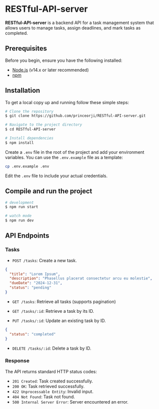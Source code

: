 # RESTful-API-server

**RESTful-API-server** is a backend API for a task management system that allows users to manage tasks,
assign deadlines, and mark tasks as completed.

## Prerequisites

Before you begin, ensure you have the following installed:

- [Node.js](https://nodejs.org/) (v14.x or later recommended)
- [npm](https://www.npmjs.com/)

## Installation

To get a local copy up and running follow these simple steps:

```bash
# Clone the repository
$ git clone https://github.com/princeorji/RESTful-API-server.git

# Navigate to the project directory
$ cd RESTful-API-server

# Install dependencies
$ npm install
```

Create a `.env` file in the root of the project and add your environment variables. You can use the `.env.example` file as a template:

```bash
cp .env.example .env
```

Edit the `.env` file to include your actual credentials.

## Compile and run the project

```bash
# development
$ npm run start

# watch mode
$ npm run dev
```

## API Endpoints

### Tasks

- `POST /tasks`: Create a new task.

```json
{
  "title": "Lorem Ipsum",
  "description": "Phasellus placerat consectetur arcu eu molestie",
  "dueDate": "2024-12-31",
  "status": "pending"
}
```

- `GET /tasks`: Retrieve all tasks (supports pagination)

- `GET /tasks/:id`: Retrieve a task by its ID.

- `PUT /tasks/:id`: Update an existing task by ID.

```json
{
  "status": "completed"
}
```

- `DELETE /tasks/:id`: Delete a task by ID.

### Response

The API returns standard HTTP status codes:

- `201 Created`: Task created successfully.
- `200 OK`: Task retrieved successfully.
- `422 Unprocessable Entity`: Invalid input.
- `404 Not Found`: Task not found.
- `500 Internal Server Error`: Server encountered an error.

<!-- ## Run tests

```bash
# unit tests
$ npm run test
``` -->
